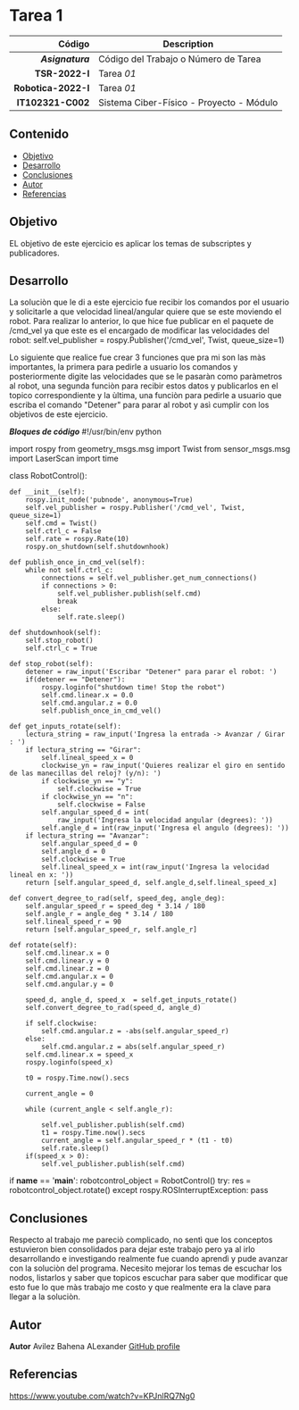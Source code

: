 # Tarea 1


| Código | Description |
| ------:| ----------- |
| ***Asignatura*** | Código del Trabajo o Número de Tarea | 
| **TSR-2022-I** | Tarea *01* |
| **Robotica-2022-I**  | Tarea *01* |
| **IT102321-C002** | Sistema Ciber-Físico - Proyecto - Módulo |

## Contenido

- [Objetivo](#objetivo)
- [Desarrollo](#desarrollo)
- [Conclusiones](#conclusiones)
- [Autor](#autor)
- [Referencias](#referencias)

## Objetivo

EL objetivo de este ejercicio es aplicar los temas de subscriptes y publicadores.


## Desarrollo

La soluciòn que le di a este ejercicio fue recibir los comandos por el usuario y solicitarle a que velocidad lineal/angular quiere que se este moviendo el robot. 
Para realizar lo anterior, lo que hice fue publicar en el paquete de /cmd_vel ya que este es el encargado de modificar las velocidades del robot:
self.vel_publisher = rospy.Publisher('/cmd_vel', Twist, queue_size=1)

Lo siguiente que realice fue crear 3 funciones que pra mi son las màs importantes, la primera para pedirle a usuario los comandos y posteriormente digite las velocidades que se le pasaràn como paràmetros al robot, una segunda funciòn para recibir estos datos y publicarlos en el topico correspondiente y la ùltima, una funciòn para pedirle a usuario que escriba el comando "Detener" para parar al robot y asì cumplir con los objetivos de este ejercicio.

***Bloques de código***
#!/usr/bin/env python

import rospy
from geometry_msgs.msg import Twist
from sensor_msgs.msg import LaserScan
import time

class RobotControl():

    def __init__(self):
        rospy.init_node('pubnode', anonymous=True)
        self.vel_publisher = rospy.Publisher('/cmd_vel', Twist, queue_size=1)
        self.cmd = Twist()
        self.ctrl_c = False
        self.rate = rospy.Rate(10)
        rospy.on_shutdown(self.shutdownhook)

    def publish_once_in_cmd_vel(self):
        while not self.ctrl_c:
            connections = self.vel_publisher.get_num_connections()
            if connections > 0:
                self.vel_publisher.publish(self.cmd)
                break
            else:
                self.rate.sleep()

    def shutdownhook(self):
        self.stop_robot()
        self.ctrl_c = True

    def stop_robot(self):
        detener = raw_input('Escribar "Detener" para parar el robot: ')
        if(detener == "Detener"):
            rospy.loginfo("shutdown time! Stop the robot")
            self.cmd.linear.x = 0.0
            self.cmd.angular.z = 0.0
            self.publish_once_in_cmd_vel()

    def get_inputs_rotate(self):
        lectura_string = raw_input('Ingresa la entrada -> Avanzar / Girar : ')
        if lectura_string == "Girar":
            self.lineal_speed_x = 0
            clockwise_yn = raw_input('Quieres realizar el giro en sentido de las manecillas del reloj? (y/n): ')
            if clockwise_yn == "y":
                self.clockwise = True
            if clockwise_yn == "n":
                self.clockwise = False
            self.angular_speed_d = int(
                raw_input('Ingresa la velocidad angular (degrees): '))
            self.angle_d = int(raw_input('Ingresa el angulo (degrees): '))
        if lectura_string == "Avanzar":
            self.angular_speed_d = 0
            self.angle_d = 0
            self.clockwise = True
            self.lineal_speed_x = int(raw_input('Ingresa la velocidad lineal en x: '))
        return [self.angular_speed_d, self.angle_d,self.lineal_speed_x]

    def convert_degree_to_rad(self, speed_deg, angle_deg):
        self.angular_speed_r = speed_deg * 3.14 / 180
        self.angle_r = angle_deg * 3.14 / 180
        self.lineal_speed_r = 90
        return [self.angular_speed_r, self.angle_r]

    def rotate(self):
        self.cmd.linear.x = 0
        self.cmd.linear.y = 0
        self.cmd.linear.z = 0
        self.cmd.angular.x = 0
        self.cmd.angular.y = 0

        speed_d, angle_d, speed_x  = self.get_inputs_rotate()
        self.convert_degree_to_rad(speed_d, angle_d)

        if self.clockwise:
            self.cmd.angular.z = -abs(self.angular_speed_r)
        else:
            self.cmd.angular.z = abs(self.angular_speed_r)
        self.cmd.linear.x = speed_x
        rospy.loginfo(speed_x)

        t0 = rospy.Time.now().secs

        current_angle = 0

        while (current_angle < self.angle_r):

            self.vel_publisher.publish(self.cmd)
            t1 = rospy.Time.now().secs
            current_angle = self.angular_speed_r * (t1 - t0)
            self.rate.sleep()
        if(speed_x > 0):
            self.vel_publisher.publish(self.cmd)

if __name__ == '__main__':
    robotcontrol_object = RobotControl()
    try:
        res = robotcontrol_object.rotate()
    except rospy.ROSInterruptException:
        pass


## Conclusiones

Respecto al trabajo me pareciò complicado, no sentì que los conceptos estuvieron bien consolidados para dejar este trabajo pero ya al irlo desarrollando e investigando realmente fue cuando aprendì y pude avanzar con la soluciòn del programa. 
Necesito mejorar los temas de escuchar los nodos, listarlos y saber que topicos escuchar para saber que modificar que esto fue lo que màs trabajo me costo y que realmente era la clave para llegar a la soluciòn.

## Autor

**Autor** Avilez Bahena ALexander [GitHub profile](https://github.com/AlexanderAvilez)

## Referencias
https://www.youtube.com/watch?v=KPJnlRQ7Ng0